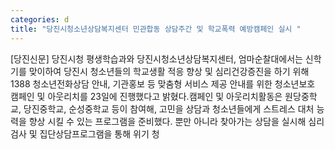 ```yaml
---
categories: d
title: "당진시청소년상담복지센터 민관합동 상담주간 및 학교폭력 예방캠페인 실시 "
---
```

[당진신문] 당진시청 평생학습과와 당진시청소년상담복지센터, 엄마순찰대에서는 신학기를 맞이하여 당진시 청소년들의 학교생활 적응 향상 및 심리건강증진을 하기 위해 1388 청소년전화상담 안내, 기관홍보 등 맞춤형 서비스 제공 안내를 위한 청소년보호 캠페인 및 아웃리치를 23일에 진행했다고 밝혔다.캠페인 및 아웃리치활동은 원당중학교, 당진중학교, 순성중학교 등이 참여해, 고민을 상담과 청소년들에게 스트레스 대처 능력을 향상 시킬 수 있는 프로그램을 준비했다. 뿐만 아니라 찾아가는 상담을 실시해 심리검사 및 집단상담프로그램을 통해 위기 청